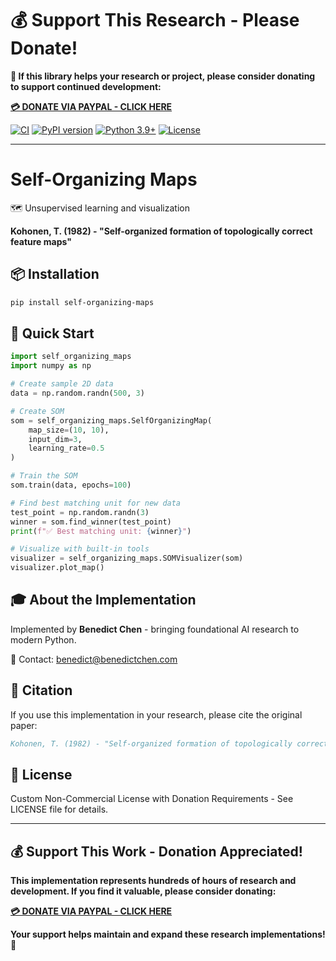 # 💰 Support This Research - Please Donate!

**🙏 If this library helps your research or project, please consider donating to support continued development:**

**[💳 DONATE VIA PAYPAL - CLICK HERE](https://www.paypal.com/cgi-bin/webscr?cmd=_s-xclick&hosted_button_id=WXQKYYKPHWXHS)**

[![CI](https://github.com/benedictchen/self-organizing-maps/workflows/CI/badge.svg)](https://github.com/benedictchen/self-organizing-maps/actions)
[![PyPI version](https://badge.fury.io/py/self-organizing-maps.svg)](https://badge.fury.io/py/self-organizing-maps)
[![Python 3.9+](https://img.shields.io/badge/python-3.9+-blue.svg)](https://www.python.org/downloads/)
[![License](https://img.shields.io/badge/license-Custom%20Non--Commercial-red.svg)](LICENSE)

---

# Self-Organizing Maps

🗺️ Unsupervised learning and visualization

**Kohonen, T. (1982) - "Self-organized formation of topologically correct feature maps"**

## 📦 Installation

```bash
pip install self-organizing-maps
```

## 🚀 Quick Start

```python
import self_organizing_maps
import numpy as np

# Create sample 2D data
data = np.random.randn(500, 3)

# Create SOM
som = self_organizing_maps.SelfOrganizingMap(
    map_size=(10, 10),
    input_dim=3,
    learning_rate=0.5
)

# Train the SOM
som.train(data, epochs=100)

# Find best matching unit for new data
test_point = np.random.randn(3)
winner = som.find_winner(test_point)
print(f"✅ Best matching unit: {winner}")

# Visualize with built-in tools
visualizer = self_organizing_maps.SOMVisualizer(som)
visualizer.plot_map()
```

## 🎓 About the Implementation

Implemented by **Benedict Chen** - bringing foundational AI research to modern Python.

📧 Contact: benedict@benedictchen.com

## 📖 Citation

If you use this implementation in your research, please cite the original paper:

```bibtex
Kohonen, T. (1982) - "Self-organized formation of topologically correct feature maps"
```

## 📜 License

Custom Non-Commercial License with Donation Requirements - See LICENSE file for details.

---

## 💰 Support This Work - Donation Appreciated!

**This implementation represents hundreds of hours of research and development. If you find it valuable, please consider donating:**

**[💳 DONATE VIA PAYPAL - CLICK HERE](https://www.paypal.com/cgi-bin/webscr?cmd=_s-xclick&hosted_button_id=WXQKYYKPHWXHS)**

**Your support helps maintain and expand these research implementations! 🙏**